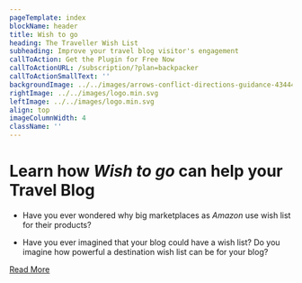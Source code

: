 ```yaml
---
pageTemplate: index
blockName: header
title: Wish to go
heading: The Traveller Wish List
subheading: Improve your travel blog visitor's engagement
callToAction: Get the Plugin for Free Now
callToActionURL: /subscription/?plan=backpacker
callToActionSmallText: ''
backgroundImage: ../../images/arrows-conflict-directions-guidance-434446.jpg
rightImage: ../../images/logo.min.svg
leftImage: ../../images/logo.min.svg
align: top
imageColumnWidth: 4
className: ''
---
```


# Learn how _Wish to go_ can help your Travel Blog

- Have you ever wondered why big marketplaces as _Amazon_ use wish list for their products?

- Have you ever imagined that your blog could have a wish list? Do you imagine how powerful a destination wish list can be for your blog?

[Read More](/travel-blog-monetization/destination-wish-list-for-your-travel-blog/)
